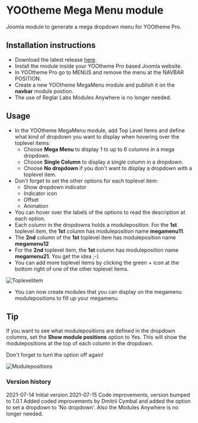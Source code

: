# YOOtheme Mega Menu module
Joomla module to generate a mega dropdown menu for YOOtheme Pro.

## Installation instructions
- Download the latest release <a href="https://github.com/renekreijveld/YOOthemeMegaMenu/releases/tag/1.0.0" target="_blank">here</a>.
- Install the module inside your YOOtheme Pro based Joomla website.
- In YOOtheme Pro go to MENUS and remove the menu at the NAVBAR POSITION.
- Create a new YOOtheme MegaMenu module and publish it on the **navbar** module postion.
- The use of Reglar Labs Modules Anywhere is no longer needed.

## Usage

- In the YOOtheme MegaMenu module, add Top Level Items and define what kind of dropdown you want to display when hovering over the toplevel items:
  - Choose **Mega Menu** to display 1 to up to 6 columns in a mega dropdown.
  - Choose **Single Column** to display a single column in a dropdown.
  - Choose **No dropdown** if you don't want to display a dropdown with a toplevel item.
- Don't forget to set the other options for each toplevel item:
  - Show dropdown indicator
  - Indicator icon
  - Offset
  - Animation
- You can hover over the labels of the options to read the description at each option.
- Each column in the dropdowns holds a moduleposition. For the **1st** toplevel item, the **1st** column has moduleposition name **megamenu11**.
- The **2nd** column of the **1st** toplevel item has moduleposition name **megamenu12**
- For the **2nd** toplevel item, the **1st** column has moduleposition name **megamenu21**. You get the idea ;-)
- You can add more toplevel items by clicking the green + icon at the bottom right of one of the other toplevel items.

![Toplevelitem](https://github.com/renekreijveld/YOOthemeMegaMenu/blob/077a95e91effbbd29cbd406d486818acf91744c0/screenshots/toplevelitem.jpg)

- You can now create modules that you can display on the megamenu modulepositions to fill up your megamenu.

## Tip

If you want to see what modulepositions are defined in the dropdown columns, set the **Show module positions** option to Yes.
This will show the modulepositions at the top of each column in the dropdown.

Don't forget to turn the option off again!

![Modulepositions](https://github.com/renekreijveld/YOOthemeMegaMenu/blob/59383c8a810df62d9752a535eff72eb2bddc4ca9/screenshots/modulepositions.jpg)

### Version history
2021-07-14 Initial version
2021-07-15 Code improvements, version bumped to 1.0.1
Added coded improvements by Dmitrii Cymbal and added the option to set a dropdown to 'No dropdown'.
Also the Modules Anywhere is no longer needed.
